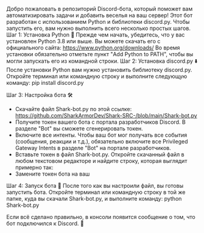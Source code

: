 
Добро пожаловать в репозиторий Discord-бота, который поможет вам автоматизировать задачи и добавить веселья на ваш сервер!
Этот бот разработан с использованием Python и библиотеки discord.py. Чтобы запустить его, вам нужно выполнить всего несколько простых шагов.
Шаг 1: Установка Python 🐍
Прежде чем начать, убедитесь, что у вас установлен Python 3.8 или выше. Вы можете скачать его с официального сайта:
https://www.python.org/downloads/
Во время установки обязательно отметьте пункт "Add Python to PATH", чтобы вы могли запускать его из командной строки.
Шаг 2: Установка discord.py ⬇️
После установки Python вам нужно установить библиотеку discord.py. Откройте терминал или командную строку и выполните следующую команду:
pip install discord.py

Шаг 3: Настройка бота 🛠️
 * Скачайте файл Shark-bot.py по этой ссылке:
   https://github.com/SharkArmorDev/Shark-SRC-/blob/main/Shark-bot.py
 * Получите токен вашего бота с портала разработчиков Discord. В разделе "Bot" вы сможете сгенерировать токен.
 * Включите все интенты. Чтобы ваш бот мог получать все события (сообщения, реакции и т.д.), обязательно включите все Privileged Gateway Intents в разделе "Bot" на портале разработчиков.
 * Вставьте токен в файл Shark-bot.py. Откройте скачанный файл в любом текстовом редакторе и найдите строку, которая выглядит примерно так:
 * Замените токен бота на ваш
   
Шаг 4: Запуск бота 🚀
После того как вы настроили файл, вы готовы запустить бота.
Откройте терминал или командную строку в той же папке, куда вы скачали Shark-bot.py, и выполните команду:
python Shark-bot.py

Если всё сделано правильно, в консоли появится сообщение о том, что бот подключился к Discord. 🎉
